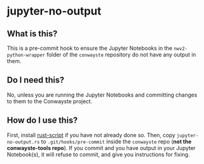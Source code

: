 jupyter-no-output
=================

## What is this?

This is a pre-commit hook to ensure the Jupyter Notebooks in the
`nwv2-python-wrapper` folder of the `conwayste` repository do not have any
output in them.

## Do I need this?

No, unless you are running the Jupyter Notebooks and committing changes to them
to the Conwayste project.

## How do I use this?

First, install [rust-script](https://rust-script.org/#installation) if you have
not already done so. Then, copy `jupyter-no-output.rs` to
`.git/hooks/pre-commit` inside the `conwayste` repo (**not the conwayste-tools repo**).
If you commit and you have output in your Jupyter Notebook(s), it will refuse
to commit, and give you instructions for fixing.
